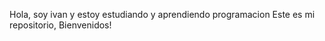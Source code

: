 Hola, soy ivan y estoy estudiando y aprendiendo programacion
Este es mi repositorio,
Bienvenidos!
<!---
ivandlf/ivandlf is a ✨ special ✨ repository because its `README.md` (this file) appears on your GitHub profile.
You can click the Preview link to take a look at your changes.
--->

